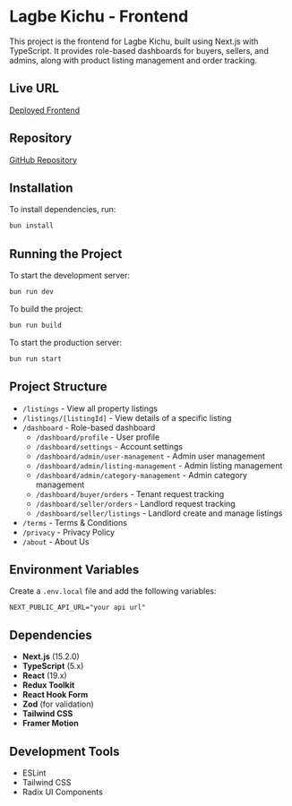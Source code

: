 # Lagbe Kichu - Frontend

This project is the frontend for Lagbe Kichu, built using Next.js with
TypeScript. It provides role-based dashboards for buyers, sellers, and admins,
along with product listing management and order tracking.

## Live URL

[Deployed Frontend](https://pks-lagbe-kichu-client.vercel.app)

## Repository

[GitHub Repository](https://github.com/PallabKumarS/lagbe-kichu-client)

## Installation

To install dependencies, run:

```bash
bun install
```

## Running the Project

To start the development server:

```bash
bun run dev
```

To build the project:

```bash
bun run build
```

To start the production server:

```bash
bun run start
```

## Project Structure

- `/listings` - View all property listings
- `/listings/[listingId]` - View details of a specific listing
- `/dashboard` - Role-based dashboard
  - `/dashboard/profile` - User profile
  - `/dashboard/settings` - Account settings
  - `/dashboard/admin/user-management` - Admin user management
  - `/dashboard/admin/listing-management` - Admin listing management
  - `/dashboard/admin/category-management` - Admin category management
  - `/dashboard/buyer/orders` - Tenant request tracking
  - `/dashboard/seller/orders` - Landlord request tracking
  - `/dashboard/seller/listings` - Landlord create and manage listings
- `/terms` - Terms & Conditions
- `/privacy` - Privacy Policy
- `/about` - About Us

## Environment Variables

Create a `.env.local` file and add the following variables:

```env
NEXT_PUBLIC_API_URL="your api url"
```

## Dependencies

- **Next.js** (15.2.0)
- **TypeScript** (5.x)
- **React** (19.x)
- **Redux Toolkit**
- **React Hook Form**
- **Zod** (for validation)
- **Tailwind CSS**
- **Framer Motion**

## Development Tools

- ESLint
- Tailwind CSS
- Radix UI Components

